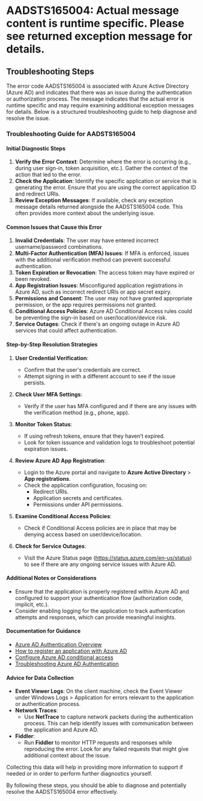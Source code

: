 # AADSTS165004: Actual message content is runtime specific. Please see returned exception message for details.


## Troubleshooting Steps
The error code AADSTS165004 is associated with Azure Active Directory (Azure AD) and indicates that there was an issue during the authentication or authorization process. The message indicates that the actual error is runtime specific and may require examining additional exception messages for details. Below is a structured troubleshooting guide to help diagnose and resolve the issue.

### Troubleshooting Guide for AADSTS165004

#### Initial Diagnostic Steps
1. **Verify the Error Context**: Determine where the error is occurring (e.g., during user sign-in, token acquisition, etc.). Gather the context of the action that led to the error.
2. **Check the Application**: Identify the specific application or service that is generating the error. Ensure that you are using the correct application ID and redirect URIs.
3. **Review Exception Messages**: If available, check any exception message details returned alongside the AADSTS165004 code. This often provides more context about the underlying issue.

#### Common Issues that Cause this Error
1. **Invalid Credentials**: The user may have entered incorrect username/password combinations.
2. **Multi-Factor Authentication (MFA) Issues**: If MFA is enforced, issues with the additional verification method can prevent successful authentication.
3. **Token Expiration or Revocation**: The access token may have expired or been revoked.
4. **App Registration Issues**: Misconfigured application registrations in Azure AD, such as incorrect redirect URIs or app secret expiry.
5. **Permissions and Consent**: The user may not have granted appropriate permission, or the app requires permissions not granted.
6. **Conditional Access Policies**: Azure AD Conditional Access rules could be preventing the sign-in based on user/location/device risk.
7. **Service Outages**: Check if there's an ongoing outage in Azure AD services that could affect authentication.

#### Step-by-Step Resolution Strategies
1. **User Credential Verification**:
   - Confirm that the user's credentials are correct.
   - Attempt signing in with a different account to see if the issue persists.
   
2. **Check User MFA Settings**:
   - Verify if the user has MFA configured and if there are any issues with the verification method (e.g., phone, app).
   
3. **Monitor Token Status**:
   - If using refresh tokens, ensure that they haven’t expired.
   - Look for token issuance and validation logs to troubleshoot potential expiration issues.

4. **Review Azure AD App Registration**:
   - Login to the Azure portal and navigate to **Azure Active Directory** > **App registrations**.
   - Check the application configuration, focusing on:
     - Redirect URIs.
     - Application secrets and certificates.
     - Permissions under API permissions.

5. **Examine Conditional Access Policies**:
   - Check if Conditional Access policies are in place that may be denying access based on user/device/location.

6. **Check for Service Outages**:
   - Visit the Azure Status page (https://status.azure.com/en-us/status) to see if there are any ongoing service issues with Azure AD.

#### Additional Notes or Considerations
- Ensure that the application is properly registered within Azure AD and configured to support your authentication flow (authorization code, implicit, etc.).
- Consider enabling logging for the application to track authentication attempts and responses, which can provide meaningful insights.

#### Documentation for Guidance
- [Azure AD Authentication Overview](https://docs.microsoft.com/en-us/azure/active-directory/develop/authentication-scenarios)
- [How to register an application with Azure AD](https://docs.microsoft.com/en-us/azure/active-directory/develop/quickstart-register-app)
- [Configure Azure AD conditional access](https://docs.microsoft.com/en-us/azure/active-directory/conditional-access/overview)
- [Troubleshooting Azure AD Authentication](https://docs.microsoft.com/en-us/azure/active-directory/develop/authentication-troubleshoot)

#### Advice for Data Collection
- **Event Viewer Logs**: On the client machine, check the Event Viewer under Windows Logs > Application for errors relevant to the application or authentication process.
- **Network Traces**:
  - Use **NetTrace** to capture network packets during the authentication process. This can help identify issues with communication between the application and Azure AD.
- **Fiddler**:
  - Run **Fiddler** to monitor HTTP requests and responses while reproducing the error. Look for any failed requests that might give additional context about the issue.

Collecting this data will help in providing more information to support if needed or in order to perform further diagnostics yourself.

By following these steps, you should be able to diagnose and potentially resolve the AADSTS165004 error effectively.